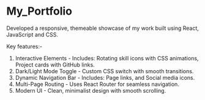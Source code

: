 # My_Portfolio
Developed a responsive, themeable showcase of my work built using React, JavaScript and CSS. 

Key features:-

1. Interactive Elements - Includes: Rotating skill icons with CSS animations, Project cards with GitHub links.
2. Dark/Light Mode Toggle - Custom CSS switch with smooth transitions.
3. Dynamic Navigation Bar - Includes: Page links, and Social media icons.
4. Multi-Page Routing - Uses React Router for seamless navigation.
5. Modern UI - Clean, minimalist design with smooth scrolling.
